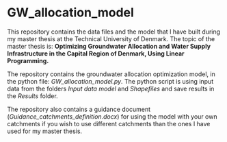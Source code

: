 # GW_allocation_model
This repository contains the data files and the model that I have built during my master thesis at the Technical University of Denmark.
The topic of the master thesis is:
**Optimizing Groundwater Allocation and Water Supply Infrastructure in the Capital Region of Denmark, Using Linear Programming.**

The repository contains the groundwater allocation optimization model, in the python file: *GW_allocation_model.py*.
The python script is using input data from the folders *Input data model* and *Shapefiles* and save results in the *Results* folder.

The repository also contains a guidance document (*Guidance_catchments_definition.docx*) for using the model with your own catchments if you wish to use different catchments than the ones I have used for my master thesis.
